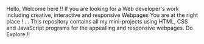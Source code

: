 Hello, Welcome here !!
If you are looking for a Web developer's work including creative, interactive and responsive Webpages
You are at the right place !
.
.
This repository contains all my mini-projects using 
HTML, CSS and JavaScript programs for the appealling and responsive webpages.
Do Explore !!
